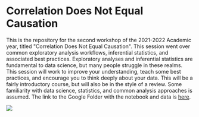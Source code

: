 # Correlation Does Not Equal Causation

This is the repository for the second workshop of the 2021-2022 Academic year, titled "Correlation Does Not Equal Causation". This session went over common exploratory analysis workflows, inferential statistics, and associated best practices. Exploratory analyses and inferential statistics are fundamental to data science, but many people struggle in these realms. This session will work to improve your understanding, teach some best practices, and encourage you to think deeply about your data. This will be a fairly introductory course, but will also be in the style of a review. Some familiarity with data science, statistics, and common analysis approaches is assumed. The link to the Google Folder with the notebook and data is [here](https://drive.google.com/drive/folders/1FIGGvClH-a8WNcFbrpA4yY6Zi3OZa9gn?usp=sharing).

![](https://media.makeameme.org/created/one-does-not-5aed73.jpg)


